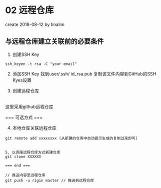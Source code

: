 # 02 远程仓库
create 2018-08-12 by tinalim

## 与远程仓库建立关联前的必要条件
1. 创建SSH Key
```
ssh_keyen -t rsa -C "your email"
```

2. 添加SSH Key 
找到user/.ssh/ id_rsa.pub
复制该文件内容到GitHub的SSH Kyes设置

3. 创建远程仓库
<br/>
这里采用github远程仓库

=== 可选方式 ===

4. 本地仓库关联远程仓库
```
git remote add xxxxxxxx (从新建的仓库中自动提示生成的复制过来即可)


5. 以克隆远程仓库方式新建仓库
git clone XXXXXX

=== end ===

// 推送内容至远程仓库
git push -u rigin master // 推送到远程仓库
```